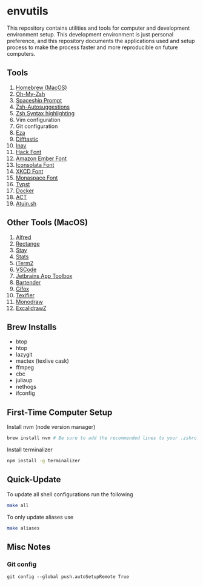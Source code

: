 # envutils

This repository contains utilities and tools for computer and development environment setup. This development environment is just personal preference, and this repository documents the applications used and setup process to make the process faster and more reproducible on future computers.

## Tools

1. [Homebrew (MacOS)](https://brew.sh)
1. [Oh-My-Zsh](https://ohmyz.sh/)
1. [Spaceship Prompt](https://github.com/spaceship-prompt/spaceship-prompt)
1. [Zsh-Autosuggestions](https://github.com/zsh-users/zsh-autosuggestions)
1. [Zsh Syntax highlighting](https://github.com/zsh-users/zsh-syntax-highlighting)
1. Vim configuration
1. Git configuration
1. [Eza](https://github.com/eza-community/eza)
1. [Difftastic](https://difftastic.wilfred.me.uk)
1. [lnav](https://lnav.org/)
1. [Hack Font](https://sourcefoundry.org/hack/)
1. [Amazon Ember Font](https://developer.amazon.com/en-US/alexa/branding/echo-guidelines/identity-guidelines/typography)
1. [Iconsolata Font](https://fonts.google.com/specimen/Inconsolata)
1. [XKCD Font](https://github.com/ipython/xkcd-font/tree/master/xkcd-script/font)
1. [Monaspace Font](https://github.com/githubnext/monaspace#monaspace)
1. [Typst](https://github.com/typst/typst)
1. [Docker](https://www.docker.com)
1. [ACT](https://github.com/nektos/act)
1. [Atuin.sh](https://atuin.sh/)

## Other Tools (MacOS)

1. [Alfred](https://alfred.app)
1. [Rectange](https://rectangleapp.com)
1. [Stay](https://cordlessdog.com/stay/)
1. [Stats](https://github.com/exelban/stats)
1. [iTerm2](https://iterm2.com)
1. [VSCode](https://code.visualstudio.com)
1. [Jetbrains App Toolbox](https://www.jetbrains.com/toolbox-app/)
1. [Bartender](https://www.macbartender.com)
1. [Gifox](http://gifox.app)
1. [Texifier](https://www.texifier.com)
1. [Monodraw](https://monodraw.helftone.com/)
1. [ExcalidrawZ](https://github.com/chocoford/ExcalidrawZ)

## Brew Installs

- btop
- htop
- lazygit
- mactex (texlive cask)
- ffmpeg
- cbc
- juliaup
- nethogs
- ifconfig

## First-Time Computer Setup

Install nvm (node version manager)

```bash
brew install nvm # Be sure to add the recommended lines to your .zshrc
```

Install terminalizer

```bash
npm install -g terminalizer
```

## Quick-Update

To update all shell configurations run the following 

```bash
make all
```

To only update aliases use

```bash
make aliases
```


## Misc Notes

### Git config

```
git config --global push.autoSetupRemote True
```
